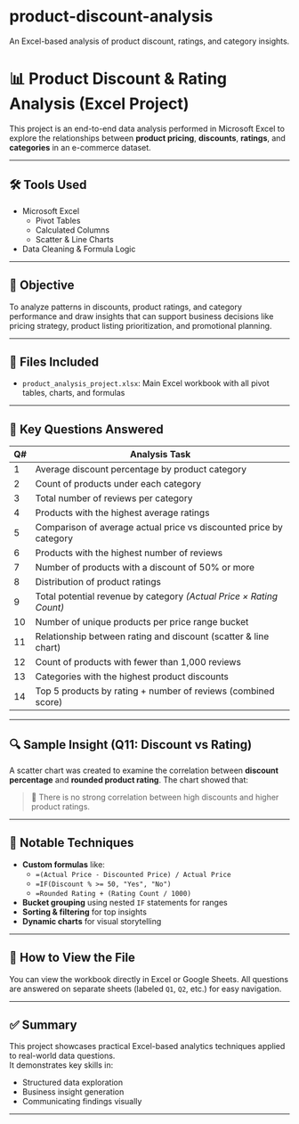 # product-discount-analysis
An Excel-based analysis of product discount, ratings, and category insights.

# 📊 Product Discount & Rating Analysis (Excel Project)

This project is an end-to-end data analysis performed in Microsoft Excel to explore the relationships between **product pricing**, **discounts**, **ratings**, and **categories** in an e-commerce dataset.

---

## 🛠 Tools Used

- Microsoft Excel
  - Pivot Tables
  - Calculated Columns
  - Scatter & Line Charts
- Data Cleaning & Formula Logic

---

## 🎯 Objective

To analyze patterns in discounts, product ratings, and category performance and draw insights that can support business decisions like pricing strategy, product listing prioritization, and promotional planning.

---

## 📁 Files Included

- `product_analysis_project.xlsx`: Main Excel workbook with all pivot tables, charts, and formulas

---

## 📌 Key Questions Answered

| Q# | Analysis Task |
|----|-----------------------------|
| 1  | Average discount percentage by product category |
| 2  | Count of products under each category |
| 3  | Total number of reviews per category |
| 4  | Products with the highest average ratings |
| 5  | Comparison of average actual price vs discounted price by category |
| 6  | Products with the highest number of reviews |
| 7  | Number of products with a discount of 50% or more |
| 8  | Distribution of product ratings |
| 9  | Total potential revenue by category *(Actual Price × Rating Count)* |
| 10 | Number of unique products per price range bucket |
| 11 | Relationship between rating and discount (scatter & line chart) |
| 12 | Count of products with fewer than 1,000 reviews |
| 13 | Categories with the highest product discounts |
| 14 | Top 5 products by rating + number of reviews (combined score) |

---

## 🔍 Sample Insight (Q11: Discount vs Rating)

A scatter chart was created to examine the correlation between **discount percentage** and **rounded product rating**. The chart showed that:
> 🔹 There is no strong correlation between high discounts and higher product ratings.

---

## 🧠 Notable Techniques

- **Custom formulas** like:
  - `=(Actual Price - Discounted Price) / Actual Price`
  - `=IF(Discount % >= 50, "Yes", "No")`
  - `=Rounded Rating + (Rating Count / 1000)`
- **Bucket grouping** using nested `IF` statements for ranges
- **Sorting & filtering** for top insights
- **Dynamic charts** for visual storytelling

---

## 📌 How to View the File

You can view the workbook directly in Excel or Google Sheets. All questions are answered on separate sheets (labeled `Q1`, `Q2`, etc.) for easy navigation.

---

## ✅ Summary

This project showcases practical Excel-based analytics techniques applied to real-world data questions.  
It demonstrates key skills in:
- Structured data exploration
- Business insight generation
- Communicating findings visually

---
